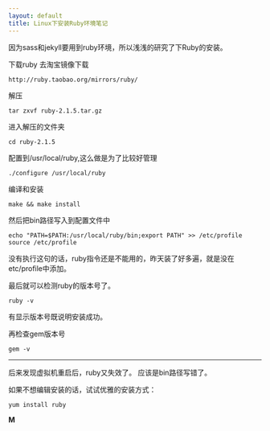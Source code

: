 ```yaml
---
layout: default
title: Linux下安装Ruby环境笔记
---
```


因为sass和jekyll要用到ruby环境，所以浅浅的研究了下Ruby的安装。

下载ruby 去淘宝镜像下载 

	http://ruby.taobao.org/mirrors/ruby/

解压

	tar zxvf ruby-2.1.5.tar.gz

进入解压的文件夹

	cd ruby-2.1.5

配置到/usr/local/ruby,这么做是为了比较好管理

	./configure /usr/local/ruby

编译和安装

	make && make install

然后把bin路径写入到配置文件中

	echo "PATH=$PATH:/usr/local/ruby/bin;export PATH" >> /etc/profile
	source /etc/profile

没有执行这句的话，ruby指令还是不能用的，昨天装了好多遍，就是没在etc/profile中添加。

最后就可以检测ruby的版本号了。

	ruby -v 

有显示版本号既说明安装成功。

再检查gem版本号

	gem -v


---

后来发现虚拟机重启后，ruby又失效了。 应该是bin路径写错了。 

如果不想编辑安装的话，试试优雅的安装方式：

	yum install ruby


**M**

